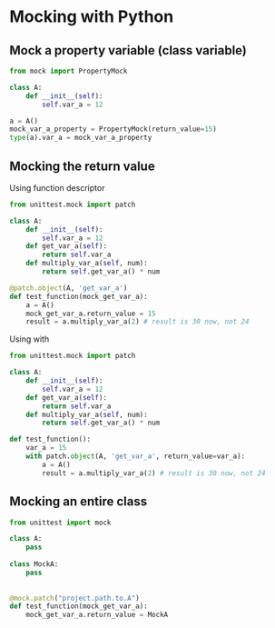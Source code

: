 # Mocking with Python

## Mock a property variable (class variable)

```python
from mock import PropertyMock

class A:
    def __init__(self):
        self.var_a = 12

a = A()
mock_var_a_property = PropertyMock(return_value=15)
type(a).var_a = mock_var_a_property
```

## Mocking the return value

Using function descriptor
```python
from unittest.mock import patch

class A:
    def __init__(self):
        self.var_a = 12
    def get_var_a(self):
        return self.var_a
    def multiply_var_a(self, num):
        return self.get_var_a() * num

@patch.object(A, 'get_var_a')
def test_function(mock_get_var_a):
    a = A()
    mock_get_var_a.return_value = 15
    result = a.multiply_var_a(2) # result is 30 now, not 24 
```

Using with
```python
from unittest.mock import patch

class A:
    def __init__(self):
        self.var_a = 12
    def get_var_a(self):
        return self.var_a
    def multiply_var_a(self, num):
        return self.get_var_a() * num

def test_function():
    var_a = 15
    with patch.object(A, 'get_var_a', return_value=var_a):
        a = A()
        result = a.multiply_var_a(2) # result is 30 now, not 24
```

## Mocking an entire class
```python
from unittest import mock

class A:
    pass
    
class MockA:
    pass
    
    
@mock.patch("project.path.to.A")
def test_function(mock_get_var_a):
    mock_get_var_a.return_value = MockA
    
```


